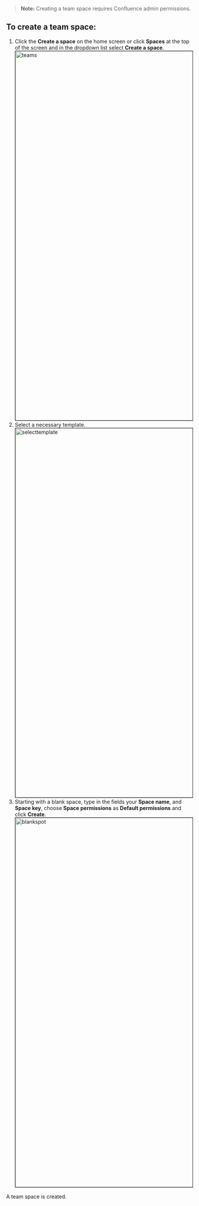 > **Note:** Creating a team space requires Confluence admin permissions.

## To create a team space:

1. Click the **Create a space** on the home screen or click **Spaces** at the top of the screen and in the dropdown list select **Create a space**.
   <img src="\src\img\teams.png" alt="teams" width="600" height="1000" style="border: 1px solid black;">
2. Select a necessary template.
   <img src="\src\img\selecttemplate.png" alt="selecttemplate" width="600" height="1000" style="border: 1px solid black;">
3. Starting with a blank space, type in the fields your **Space name**, and **Space key**, choose **Space permissions** as **Default permissions** and click **Create**.
   <img src="\src\img\blankspot.png" alt="blankspot" width="600" height="1000" style="border: 1px solid black;">

A team space is created.
